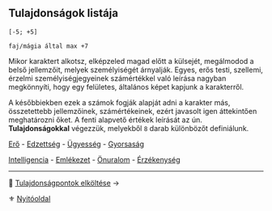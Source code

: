## Tulajdonságok listája

```
[-5; +5]

faj/mágia által max +7
```

Mikor karaktert alkotsz, elképzeled magad előtt a külsejét, megálmodod a belső jellemzőit, melyek személyiségét árnyalják. Egyes, erős testi, szellemi, érzelmi személyiségjegyeinek számértékkel való leírása nagyban megkönnyíti, hogy egy felületes, általános képet kapjunk a karakterről.

A későbbiekben ezek a számok fogják alapját adni a karakter más, összetettebb jellemzőinek, számértékeinek, ezért javasolt igen áttekintően meghatározni őket. A fenti alapvető értékek leírását az ún. **Tulajdonságokkal** végezzük, melyekből `8` darab különbözőt definiálunk.

[Erő](010_05_01_01_ero.md) - [Edzettség](010_05_01_02_edzettseg.md) - [Ügyesség](010_05_01_03_ugyesseg.md) - [Gyorsaság](010_05_01_04_gyorsasag.md)

[Intelligencia](010_05_01_05_intelligencia.md) - [Emlékezet](010_05_01_06_emlekezet.md) - [Önuralom](010_05_01_07_onuralom.md) - [Érzékenység](010_05_01_08_erzekenyseg.md)

---

🔗 [Tulajdonságpontok elköltése](010_05_02_tulajdonsagpontok_elkoltese.md) →

⚜️ [Nyitóoldal](start.md#1-karakteralkot%C3%A1s)
